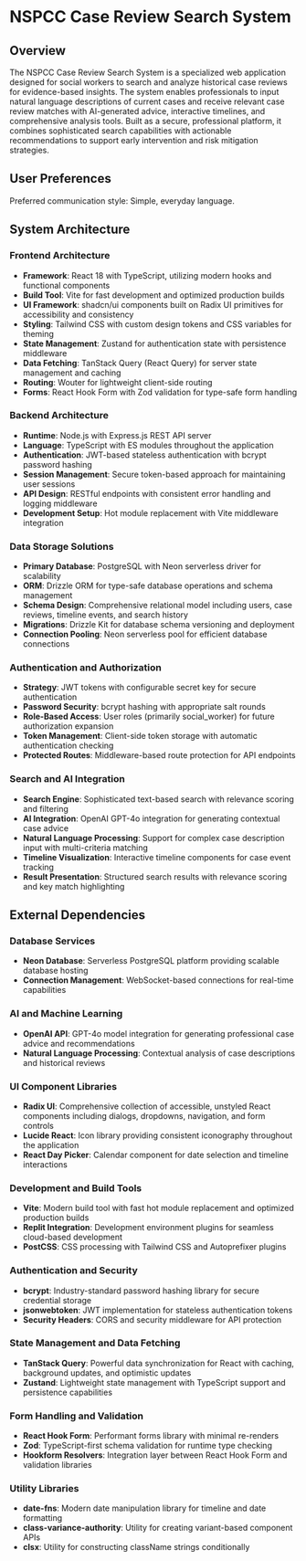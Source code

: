 # NSPCC Case Review Search System

## Overview

The NSPCC Case Review Search System is a specialized web application designed for social workers to search and analyze historical case reviews for evidence-based insights. The system enables professionals to input natural language descriptions of current cases and receive relevant case review matches with AI-generated advice, interactive timelines, and comprehensive analysis tools. Built as a secure, professional platform, it combines sophisticated search capabilities with actionable recommendations to support early intervention and risk mitigation strategies.

## User Preferences

Preferred communication style: Simple, everyday language.

## System Architecture

### Frontend Architecture
- **Framework**: React 18 with TypeScript, utilizing modern hooks and functional components
- **Build Tool**: Vite for fast development and optimized production builds
- **UI Framework**: shadcn/ui components built on Radix UI primitives for accessibility and consistency
- **Styling**: Tailwind CSS with custom design tokens and CSS variables for theming
- **State Management**: Zustand for authentication state with persistence middleware
- **Data Fetching**: TanStack Query (React Query) for server state management and caching
- **Routing**: Wouter for lightweight client-side routing
- **Forms**: React Hook Form with Zod validation for type-safe form handling

### Backend Architecture
- **Runtime**: Node.js with Express.js REST API server
- **Language**: TypeScript with ES modules throughout the application
- **Authentication**: JWT-based stateless authentication with bcrypt password hashing
- **Session Management**: Secure token-based approach for maintaining user sessions
- **API Design**: RESTful endpoints with consistent error handling and logging middleware
- **Development Setup**: Hot module replacement with Vite middleware integration

### Data Storage Solutions
- **Primary Database**: PostgreSQL with Neon serverless driver for scalability
- **ORM**: Drizzle ORM for type-safe database operations and schema management
- **Schema Design**: Comprehensive relational model including users, case reviews, timeline events, and search history
- **Migrations**: Drizzle Kit for database schema versioning and deployment
- **Connection Pooling**: Neon serverless pool for efficient database connections

### Authentication and Authorization
- **Strategy**: JWT tokens with configurable secret key for secure authentication
- **Password Security**: bcrypt hashing with appropriate salt rounds
- **Role-Based Access**: User roles (primarily social_worker) for future authorization expansion
- **Token Management**: Client-side token storage with automatic authentication checking
- **Protected Routes**: Middleware-based route protection for API endpoints

### Search and AI Integration
- **Search Engine**: Sophisticated text-based search with relevance scoring and filtering
- **AI Integration**: OpenAI GPT-4o integration for generating contextual case advice
- **Natural Language Processing**: Support for complex case description input with multi-criteria matching
- **Timeline Visualization**: Interactive timeline components for case event tracking
- **Result Presentation**: Structured search results with relevance scoring and key match highlighting

## External Dependencies

### Database Services
- **Neon Database**: Serverless PostgreSQL platform providing scalable database hosting
- **Connection Management**: WebSocket-based connections for real-time capabilities

### AI and Machine Learning
- **OpenAI API**: GPT-4o model integration for generating professional case advice and recommendations
- **Natural Language Processing**: Contextual analysis of case descriptions and historical reviews

### UI Component Libraries
- **Radix UI**: Comprehensive collection of accessible, unstyled React components including dialogs, dropdowns, navigation, and form controls
- **Lucide React**: Icon library providing consistent iconography throughout the application
- **React Day Picker**: Calendar component for date selection and timeline interactions

### Development and Build Tools
- **Vite**: Modern build tool with fast hot module replacement and optimized production builds
- **Replit Integration**: Development environment plugins for seamless cloud-based development
- **PostCSS**: CSS processing with Tailwind CSS and Autoprefixer plugins

### Authentication and Security
- **bcrypt**: Industry-standard password hashing library for secure credential storage
- **jsonwebtoken**: JWT implementation for stateless authentication tokens
- **Security Headers**: CORS and security middleware for API protection

### State Management and Data Fetching
- **TanStack Query**: Powerful data synchronization for React with caching, background updates, and optimistic updates
- **Zustand**: Lightweight state management with TypeScript support and persistence capabilities

### Form Handling and Validation
- **React Hook Form**: Performant forms library with minimal re-renders
- **Zod**: TypeScript-first schema validation for runtime type checking
- **Hookform Resolvers**: Integration layer between React Hook Form and validation libraries

### Utility Libraries
- **date-fns**: Modern date manipulation library for timeline and date formatting
- **class-variance-authority**: Utility for creating variant-based component APIs
- **clsx**: Utility for constructing className strings conditionally